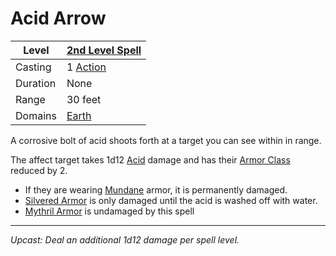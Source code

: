 # Acid Arrow

| Level    | [2nd Level Spell](2nd%20Level%20Spells.md)        |
| -------- | --------------------------------------------------- |
| Casting  | 1 [Action](../../../../Game%20Procedures/Core%20Procedures/Action.md) |
| Duration | None                                                |
| Range    | 30 feet                                             |
| Domains  | [Earth](../../Spell%20Domains/Earth.md)          |

A corrosive bolt of acid shoots forth at a target you can see within in range.

The affect target takes 1d12 [Acid](../../../../Game%20Procedures/Combat/Damage%20Types/Acid.md) damage and has their [Armor Class](../../../../Player%20Characters/Derived%20Statistics/Armor%20Class.md) reduced by 2.

- If they are wearing [Mundane](../../../../Items%20and%20Gear/Material%20Properties/Mundane%20Property.md) armor, it is permanently damaged.
- [Silvered Armor](../../../../Items%20and%20Gear/Material%20Properties/Silvered%20Property.md#Silvered%20Armor) is only damaged until the acid is washed off with water.
- [Mythril Armor](../../../../Items%20and%20Gear/Material%20Properties/Mythril%20Property.md#Mythril%20Armor) is undamaged by this spell

---
*Upcast: Deal an additional 1d12 damage per spell level.*
